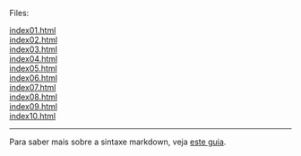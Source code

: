 
Files:

[index01.html](/./basic/index01.html)<br>
[index02.html](../basic/index02.html)<br>
[index03.html](/../basic/index03.html)<br>
[index04.html](./basic/index04.html)<br>
[index05.html](../basic/index05.html)<br>
[index06.html](../basic/index06.html)<br>
[index07.html](../basic/index07.html)<br>
[index08.html](../basic/index08.html)<br>
[index09.html](../basic/index09.html)<br>
[index10.html](../basic/index10.html)<br>

---
Para saber mais sobre a sintaxe markdown, veja [este guia](https://guides.github.com/features/mastering-markdown/).
